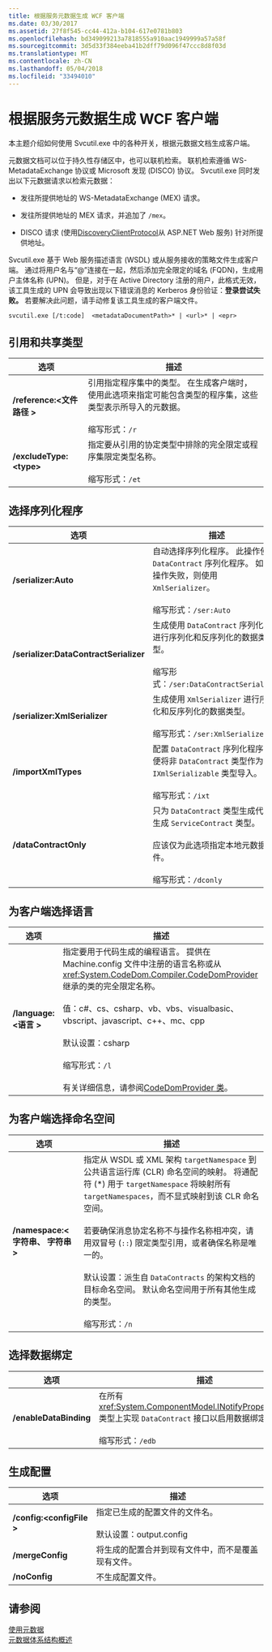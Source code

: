```yaml
---
title: 根据服务元数据生成 WCF 客户端
ms.date: 03/30/2017
ms.assetid: 27f8f545-cc44-412a-b104-617e0781b803
ms.openlocfilehash: bd349099213a7818555a910aac1949999a57a58f
ms.sourcegitcommit: 3d5d33f384eeba41b2dff79d096f47ccc8d8f03d
ms.translationtype: MT
ms.contentlocale: zh-CN
ms.lasthandoff: 05/04/2018
ms.locfileid: "33494010"
---
```

# <a name="generating-a-wcf-client-from-service-metadata"></a>根据服务元数据生成 WCF 客户端
本主题介绍如何使用 Svcutil.exe 中的各种开关，根据元数据文档生成客户端。  
  
 元数据文档可以位于持久性存储区中，也可以联机检索。 联机检索遵循 WS-MetadataExchange 协议或 Microsoft 发现 (DISCO) 协议。 Svcutil.exe 同时发出以下元数据请求以检索元数据：  
  
-   发往所提供地址的 WS-MetadataExchange (MEX) 请求。  
  
-   发往所提供地址的 MEX 请求，并追加了 `/mex`。  
  
-   DISCO 请求 (使用[DiscoveryClientProtocol](http://go.microsoft.com/fwlink/?LinkId=94777)从 ASP.NET Web 服务) 针对所提供地址。  
  
 Svcutil.exe 基于 Web 服务描述语言 (WSDL) 或从服务接收的策略文件生成客户端。 通过将用户名与“@”连接在一起，然后添加完全限定的域名 (FQDN)，生成用户主体名称 (UPN)。 但是，对于在 Active Directory 注册的用户，此格式无效，该工具生成的 UPN 会导致出现以下错误消息的 Kerberos 身份验证：**登录尝试失败。** 若要解决此问题，请手动修复该工具生成的客户端文件。  
  
```  
svcutil.exe [/t:code]  <metadataDocumentPath>* | <url>* | <epr>  
```  
  
## <a name="referencing-and-sharing-types"></a>引用和共享类型  
  
|选项|描述|  
|------------|-----------------|  
|**/reference:\<文件路径 >**|引用指定程序集中的类型。 在生成客户端时，使用此选项来指定可能包含类型的程序集，这些类型表示所导入的元数据。<br /><br /> 缩写形式：`/r`|  
|**/excludeType:\<type>**|指定要从引用的协定类型中排除的完全限定或程序集限定类型名称。<br /><br /> 缩写形式：`/et`|  
  
## <a name="choosing-a-serializer"></a>选择序列化程序  
  
|选项|描述|  
|------------|-----------------|  
|**/serializer:Auto**|自动选择序列化程序。 此操作使用 `DataContract` 序列化程序。 如果此操作失败，则使用 `XmlSerializer`。<br /><br /> 缩写形式：`/ser:Auto`|  
|**/serializer:DataContractSerializer**|生成使用 `DataContract` 序列化程序进行序列化和反序列化的数据类型。<br /><br /> 缩写形式：`/ser:DataContractSerializer`|  
|**/serializer:XmlSerializer**|生成使用 `XmlSerializer` 进行序列化和反序列化的数据类型。<br /><br /> 缩写形式：`/ser:XmlSerializer`|  
|**/importXmlTypes**|配置 `DataContract` 序列化程序，以便将非 `DataContract` 类型作为 `IXmlSerializable` 类型导入。<br /><br /> 缩写形式：`/ixt`|  
|**/dataContractOnly**|只为 `DataContract` 类型生成代码。 生成 `ServiceContract` 类型。<br /><br /> 应该仅为此选项指定本地元数据文件。<br /><br /> 缩写形式：`/dconly`|  
  
## <a name="choosing-a-language-for-the-client"></a>为客户端选择语言  
  
|选项|描述|  
|------------|-----------------|  
|**/language:\<语言 >**|指定要用于代码生成的编程语言。 提供在 Machine.config 文件中注册的语言名称或从 <xref:System.CodeDom.Compiler.CodeDomProvider> 继承的类的完全限定名称。<br /><br /> 值：c#、cs、csharp、vb、vbs、visualbasic、vbscript、javascript、c++、mc、cpp<br /><br /> 默认设置：csharp<br /><br /> 缩写形式：`/l`<br /><br /> 有关详细信息，请参阅[CodeDomProvider 类](http://go.microsoft.com/fwlink/?LinkId=94778)。|  
  
## <a name="choosing-a-namespace-for-the-client"></a>为客户端选择命名空间  
  
|选项|描述|  
|------------|-----------------|  
|**/namespace:\<字符串、 字符串 >**|指定从 WSDL 或 XML 架构 `targetNamespace` 到公共语言运行库 (CLR) 命名空间的映射。 将通配符 (*) 用于 `targetNamespace` 将映射所有 `targetNamespaces`，而不显式映射到该 CLR 命名空间。<br /><br /> 若要确保消息协定名称不与操作名称相冲突，请用双冒号 (`::`) 限定类型引用，或者确保名称是唯一的。<br /><br /> 默认设置：派生自 `DataContracts` 的架构文档的目标命名空间。 默认命名空间用于所有其他生成的类型。<br /><br /> 缩写形式：`/n`|  
  
## <a name="choosing-a-data-binding"></a>选择数据绑定  
  
|选项|描述|  
|------------|-----------------|  
|**/enableDataBinding**|在所有 <xref:System.ComponentModel.INotifyPropertyChanged> 类型上实现 `DataContract` 接口以启用数据绑定。<br /><br /> 缩写形式：`/edb`|  
  
## <a name="generating-configuration"></a>生成配置  
  
|选项|描述|  
|------------|-----------------|  
|**/config:\<configFile >**|指定已生成的配置文件的文件名。<br /><br /> 默认设置：output.config|  
|**/mergeConfig**|将生成的配置合并到现有文件中，而不是覆盖现有文件。|  
|**/noConfig**|不生成配置文件。|  
  
## <a name="see-also"></a>请参阅  
 [使用元数据](../../../../docs/framework/wcf/feature-details/using-metadata.md)  
 [元数据体系结构概述](../../../../docs/framework/wcf/feature-details/metadata-architecture-overview.md)
